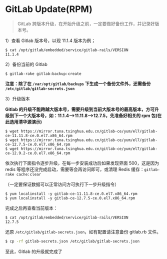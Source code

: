# GitLab Update(RPM)

> GitLab 跨版本升级，在开始升级之前，一定要做好备份工作，并记录好版本号。

1）查看 Gitlab 版本号，以现 11.1.4 版本为例；

```shell
$ cat /opt/gitlab/embedded/service/gitlab-rails/VERSION
11.1.4
```
2）备份当前的 Gitlab

```shell
$ gitlab-rake gitlab:backup:create
```
**注意：除了在 `/var/opt/gitlab/backups` 下生成一个备份文件外，还需备份 `/etc/gitlab/gitlab-secrets.json`**

3）升级版本

**Gitlab 的升级不能跨越大版本号，需要升级到当前大版本号的最高版本，方可升级到下一个大版本号，如：11.1.4-->11.11.8-->12.7.5，先准备好相关的 rpm 包(在此选用清华源演示)**

```shell
$ wget https://mirror.tuna.tsinghua.edu.cn/gitlab-ce/yum/el7/gitlab-ce-11.11.8-ce.0.el7.x86_64.rpm
$ wget https://mirror.tuna.tsinghua.edu.cn/gitlab-ce/yum/el7/gitlab-ce-12.7.5-ce.0.el7.x86_64.rpm
$ wget https://mirror.tuna.tsinghua.edu.cn/gitlab-ce/yum/el7/gitlab-ce-12.9.2-ce.0.el7.x86_64.rpm
```
依次执行下面指令逐步升级，在每一步安装成功后如果发现界面 500，这是因为 redis 等程序还没完成启动，需要等会再访问即可，或清理 Redis 缓存：`gitlab-rake cache:clear`

（一定要保证数据可以正常访问方可执行下一步升级指令）

```shell
$ yum localinstall -y gitlab-ce-11.11.8-ce.0.el7.x86_64.rpm
$ yum localinstall -y gitlab-ce-12.7.5-ce.0.el7.x86_64.rpm
```

完成之后再查看当前版本：
```shell
$ cat /opt/gitlab/embedded/service/gitlab-rails/VERSION 
12.7.5
```

还原 `/etc/gitlab/gitlab-secrets.json`，如有配置请注意备份 gitlab.rb 文件。

```bash
$ cp -rf gitlab-secrets.json /etc/gitlab/gitlab-secrets.json
```

至此，Gitlab 的升级就完成了
